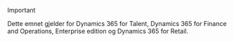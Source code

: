 > [!IMPORTANT]
> Dette emnet gjelder for Dynamics 365 for Talent, Dynamics 365 for Finance and Operations, Enterprise edition og Dynamics 365 for Retail. 
